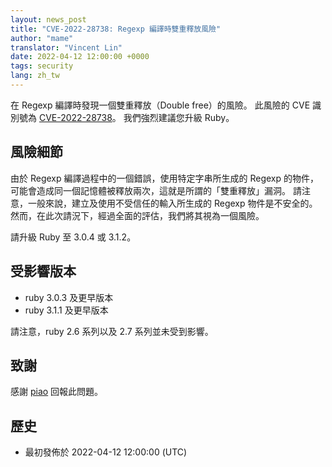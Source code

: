 ```yaml
---
layout: news_post
title: "CVE-2022-28738: Regexp 編譯時雙重釋放風險"
author: "mame"
translator: "Vincent Lin"
date: 2022-04-12 12:00:00 +0000
tags: security
lang: zh_tw
---
```


在 Regexp 編譯時發現一個雙重釋放（Double free）的風險。
此風險的 CVE 識別號為 [CVE-2022-28738](https://nvd.nist.gov/vuln/detail/CVE-2022-28738)。
我們強烈建議您升級 Ruby。

## 風險細節

由於 Regexp 編譯過程中的一個錯誤，使用特定字串所生成的 Regexp 的物件，可能會造成同一個記憶體被釋放兩次，這就是所謂的「雙重釋放」漏洞。
請注意，一般來說，建立及使用不受信任的輸入所生成的 Regexp 物件是不安全的。然而，在此次請況下，經過全面的評估，我們將其視為一個風險。

請升級 Ruby 至 3.0.4 或 3.1.2。

## 受影響版本

* ruby 3.0.3 及更早版本
* ruby 3.1.1 及更早版本

請注意，ruby 2.6 系列以及 2.7 系列並未受到影響。

## 致謝

感謝 [piao](https://hackerone.com/piao?type=user) 回報此問題。

## 歷史

* 最初發佈於 2022-04-12 12:00:00 (UTC)
